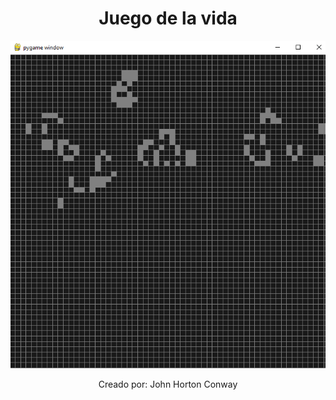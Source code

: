 <h1 align="center"> Juego de la vida </h1>
<p align="center">
  <img src="/screencapture.png" title="hover text">
</p>
<p align="center">Creado por: John Horton Conway </p>


